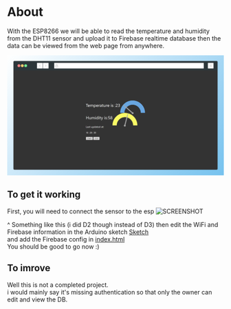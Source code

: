 # About
With the ESP8266 we will be able to read the temperature and humidity from the DHT11 sensor and upload it to Firebase realtime database then the data can be viewed from the web page from anywhere.

![SCREENSHOT](/HTML/IMG.png)

## To get it working

First, you will need to connect the sensor to the esp 
![SCREENSHOT](https://www.engineersgarage.com/wp-content/uploads/2/2/1/5/22159166/dht11-with-nodemcu_orig.png)  

^ Something like this (i did D2 though instead of D3)
then edit the WiFi and Firebase information in the Arduino sketch [Sketch](/Sketch.ino)  
and add the Firebase config in [index.html](/HTML/index.html)  
You should be good to go now :)

## To imrove
Well this is not a completed project.  
i would mainly say it's missing authentication so that only the owner can edit and view the DB.

